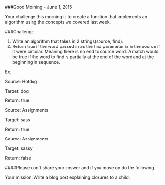 ###Good Morning - June 1, 2015

Your challenge this morning is to create a function that implements an algorithm using the concepts we covered last week.

###Challenge
1. Write an algorithm that takes in 2 strings(source, find).
2. Return true if the word passed in as the find parameter is in the source if it were circular. Meaning there is no end to source word. A match would be true if the word to find is partially at the end of the word and at the beginning in sequence.

Ex.

Source: Hotdog

Target: dog

Return: true

Source: Assignments

Target: sass

Return: true

Source: Assignments

Target: sassy

Return: false

####Please don't share your answer and if you move on do the following

Your mission: Write a blog post explaining closures to a child.